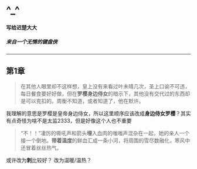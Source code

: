 # \^_^

#### **写给迟楚大大**

##### 来自一个无情的键盘侠

---

## 第1章

> 在其他人眼里却不这样想，皇上没有来看过叶未晴几次，圣上口谕不可违，每日餐食要好好做，但在**罗樱身边侍女**的暗示下，其他没有交代过的东西却是可以克扣的。周衡不知道，或者知道了，他在默许。

我理解的意思是罗樱是皇帝身边侍女，所以这里顺序应该改成**身边侍女罗樱**？其实有点奇怪为啥不是太监2333，但是好像这个人也不重要

> “不！！”凄厉的嘶吼声和箭头**埋**入血肉的嗤嗤声混杂在一起，她的亲人一个接一个倒地。**带着温度**的鲜血汇成一条小河，将周围的雪尽数融化，寒风中还冒着丝丝热气。

或许改为**刺**比较好？
改为温暖/温热？
